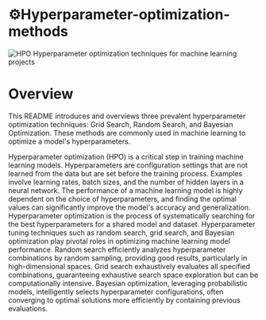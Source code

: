 # ⚙️Hyperparameter-optimization-methods
![HPO](https://s31.picofile.com/file/8469799684/1619269164578.jpeg)
Hyperparameter optimization techniques for machine learning projects

# Overview

This README introduces and overviews three prevalent hyperparameter optimization techniques: Grid Search, Random Search, and Bayesian Optimization. These methods are commonly used in machine learning to optimize a model's hyperparameters.

Hyperparameter optimization (HPO) is a critical step in training machine learning models. Hyperparameters are configuration settings that are not learned from the data but are set before the training process. Examples involve learning rates, batch sizes, and the number of hidden layers in a neural network. The performance of a machine learning model is highly dependent on the choice of hyperparameters, and finding the optimal values can significantly improve the model's accuracy and generalization. Hyperparameter optimization is the process of systematically searching for the best hyperparameters for a shared model and dataset.
Hyperparameter tuning techniques such as random search, grid search, and Bayesian optimization play pivotal roles in optimizing machine learning model performance. Random search efficiently analyzes hyperparameter combinations by random sampling, providing good results, particularly in high-dimensional spaces. Grid search exhaustively evaluates all specified combinations, guaranteeing exhaustive search space exploration but can be computationally intensive. Bayesian optimization, leveraging probabilistic models, intelligently selects hyperparameter configurations, often converging to optimal solutions more efficiently by containing previous evaluations. 
